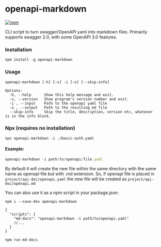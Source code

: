 # openapi-markdown

[![npm][npm-image]][npm-url]

CLI script to turn swagger/OpenAPI yaml into markdown files.
Primarily supports swagger 2.0, with some OpenAPI 3.0 features.

### Installation

    npm install -g openapi-markdown

### Usage

```
openapi-markdown [-h] [-v] -i [-o] [--skip-info]

Options:
  -h, --help      Show this help message and exit.
  -v, --version   Show program's version number and exit.
  -i , --input    Path to the openapi yaml file
  -o , --output   Path to the resulting md file
  --skip-info     Skip the title, description, version etc, whatever is in the info block.

```

### Npx (requires no installation)

```
npx openapi-markdown -i ./basic-auth.yaml
```

#### Example:

```javascript
openapi-markdown -i path/to/openapi/file.yaml
```

By default it will create the new file within the same directory with the same name as openapi file but with .md extension.
So, if openapi file is placed in `project/api-doc/openapi.yaml` the new file will be created as `project/api-doc/openapi.md`

You can also use it as a npm script in your package.json:

    npm i --save-dev openapi-markdown

```jsonc
{
  "scripts": {
    "md-docs": "openapi-markdown -i path/to/openapi.yaml"
    //...
  }
}
```

    npm run md-docs

[npm-url]: https://www.npmjs.com/package/openapi-markdown
[npm-image]: https://img.shields.io/npm/v/openapi-markdown.svg
